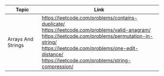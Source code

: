 | Topic | Link |
| ------ | ------ |
| Arrays And Strings |https://leetcode.com/problems/contains-duplicate/ <br> https://leetcode.com/problems/valid-anagram/ <br> https://leetcode.com/problems/permutation-in-string/ <br> https://leetcode.com/problems/one-edit-distance/ <br> https://leetcode.com/problems/string-compression/|